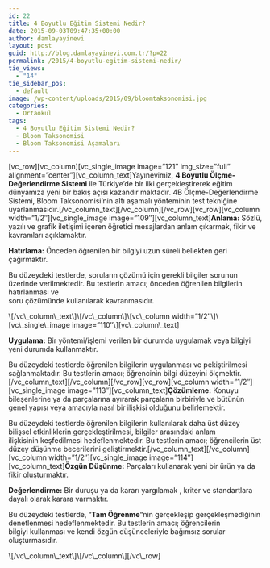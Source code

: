 ```yaml
---
id: 22
title: 4 Boyutlu Eğitim Sistemi Nedir?
date: 2015-09-03T09:47:35+00:00
author: damlayayinevi
layout: post
guid: http://blog.damlayayinevi.com.tr/?p=22
permalink: /2015/4-boyutlu-egitim-sistemi-nedir/
tie_views:
  - "14"
tie_sidebar_pos:
  - default
image: /wp-content/uploads/2015/09/bloomtaksonomisi.jpg
categories:
  - Ortaokul
tags:
  - 4 Boyutlu Eğitim Sistemi Nedir?
  - Bloom Taksonomisi
  - Bloom Taksonomisi Aşamaları
---
```

\[vc\_row\]\[vc\_column\]\[vc\_single\_image image=&#8221;121&#8243; img\_size=&#8221;full&#8221; alignment=&#8221;center&#8221;\]\[vc\_column_text\]Yayınevimiz, **4 Boyutlu Ölçme-Değerlendirme Sistemi** ile Türkiye’de bir ilki gerçekleştirerek eğitim dünyamıza yeni bir bakış açısı kazandır maktadır. 4B Ölçme-Değerlendirme Sistemi, Bloom Taksonomisi’nin altı aşamalı yönteminin test tekniğine uyarlanmasıdır.\[/vc\_column\_text\]\[/vc\_column\]\[/vc\_row\]\[vc\_row\]\[vc\_column width=&#8221;1/2&#8243;\]\[vc\_single\_image image=&#8221;109&#8243;\][vc\_column\_text]**Anlama:** Sözlü, yazılı ve grafik iletişimi içeren öğretici mesajlardan anlam çıkarmak, fikir ve kavramları açıklamaktır.</p> 

**Hatırlama:** Önceden öğrenilen bir bilgiyi uzun süreli bellekten geri çağırmaktır.

<p style="text-align: left;">
  Bu düzeydeki testlerde, soruların çözümü için gerekli bilgiler sorunun üzerinde verilmektedir. Bu testlerin amacı; önceden öğrenilen bilgilerin hatırlanması ve<br /> soru çözümünde kullanılarak kavranmasıdır.
</p> \[/vc\_column\_text\]\[/vc\_column\]\[vc\_column width=&#8221;1/2&#8243;\]\[vc\_single\_image image=&#8221;110&#8243;\][vc\_column\_text]

**Uygulama:** Bir yöntemi/işlemi verilen bir durumda uygulamak veya bilgiyi yeni durumda kullanmaktır.</p> 

Bu düzeydeki testlerde öğrenilen bilgilerin uygulanması ve pekiştirilmesi sağlanmaktadır. Bu testlerin amacı; öğrencinin bilgi düzeyini ölçmektir.\[/vc\_column\_text\]\[/vc\_column\]\[/vc\_row\]\[vc\_row\]\[vc\_column width=&#8221;1/2&#8243;\]\[vc\_single\_image image=&#8221;113&#8243;\][vc\_column\_text]**Çözümleme:** Konuyu bileşenlerine ya da parçalarına ayırarak parçaların birbiriyle ve bütünün genel yapısı veya amacıyla nasıl bir ilişkisi olduğunu belirlemektir.

Bu düzeydeki testlerde öğrenilen bilgilerin kullanılarak daha üst düzey bilişsel etkinliklerin gerçekleştirilmesi, bilgiler arasındaki anlam ilişkisinin keşfedilmesi hedeflenmektedir. Bu testlerin amacı; öğrencilerin üst düzey düşünme becerilerini geliştirmektir.\[/vc\_column\_text\]\[/vc\_column\]\[vc\_column width=&#8221;1/2&#8243;\]\[vc\_single\_image image=&#8221;114&#8243;\][vc\_column\_text]**Özgün Düşünme:** Parçaları kullanarak yeni bir ürün ya da fikir oluşturmaktır.

**Değerlendirme:** Bir duruşu ya da kararı yargılamak , kriter ve standartlara dayalı olarak karara varmaktır.

<p style="text-align: left;">
  Bu düzeydeki testlerde, &#8220;<strong>Tam Öğrenme</strong>&#8220;nin gerçekleşip gerçekleşmediğinin denetlenmesi hedeflenmektedir. Bu testlerin amacı; öğrencilerin bilgiyi kullanması ve kendi özgün düşünceleriyle bağımsız sorular oluşturmasıdır.
</p> \[/vc\_column\_text\]\[/vc\_column\][/vc\_row]